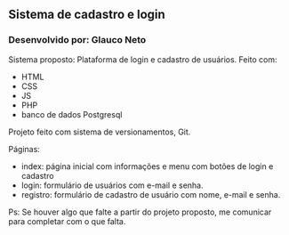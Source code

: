 ## Sistema de cadastro e login

<h3>Desenvolvido por: Glauco Neto</h3>

Sistema proposto: Plataforma de login e cadastro de usuários. Feito com:
- HTML
- CSS
- JS
- PHP
- banco de dados Postgresql

Projeto feito com sistema de versionamentos, Git.

Páginas:
- index: página inicial com informações e menu com botões de login e cadastro
- login: formulário de usuários com e-mail e senha.
- registro: formulário de cadastro de usuário com nome, e-mail e senha.

Ps: Se houver algo que falte a partir do projeto proposto, me comunicar para completar com o que falta.